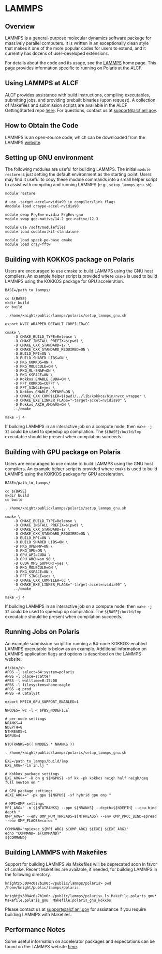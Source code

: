 # LAMMPS

## Overview

LAMMPS is a general-purpose molecular dynamics software package for massively parallel computers. It is written in an exceptionally clean style that makes it one of the more popular codes for users to extend, and it currently has dozens of user-developed extensions.

For details about the code and its usage, see the [LAMMPS](http://lammps.sandia.gov/) home page. This page provides information specific to running on Polaris at the ALCF.

## Using LAMMPS at ALCF

ALCF provides assistance with build instructions, compiling executables, submitting jobs, and providing prebuilt binaries (upon request). A collection of Makefiles and submission scripts are available in the ALCF GettingStarted repo [here](https://github.com/argonne-lcf/GettingStarted/tree/master/Applications/Polaris/LAMMPS). For questions, contact us at <support@alcf.anl.gov>.

## How to Obtain the Code

LAMMPS is an open-source code, which can be downloaded from the LAMMPS [website](http://lammps.sandia.gov/download.html).

## Setting up GNU environment

The following modules are useful for building LAMMPS. The initial `module restore` is just setting the default environment as the starting point. Users may find it useful to copy these module commands into a small helper script to assist with compiling and running LAMMPS (e.g., `setup_lammps_gnu.sh`). 

```
module restore

# use -target-accel=nvidia90 in compiler/link flags
#module load craype-accel-nvidia90

module swap PrgEnv-nvidia PrgEnv-gnu
module swap gcc-native/14.2 gcc-native/12.3

module use /soft/modulefiles
module load cudatoolkit-standalone

module load spack-pe-base cmake
module load cray-fftw
```

## Building with KOKKOS package on Polaris 

Users are encouraged to use cmake to build LAMMPS using the GNU host compilers. An example helper script is provided where `cmake` is used to build LAMMPS using the KOKKOS package for GPU acceleration.

```
BASE=/path_to_lammps/

cd ${BASE}
mkdir build
cd build

. /home/knight/public/lammps/polaris/setup_lammps_gnu.sh 

export NVCC_WRAPPER_DEFAULT_COMPILER=CC

cmake \
    -D CMAKE_BUILD_TYPE=Release \
    -D CMAKE_INSTALL_PREFIX=$(pwd) \
    -D CMAKE_CXX_STANDARD=17 \
    -D CMAKE_CXX_STANDARD_REQUIRED=ON \
    -D BUILD_MPI=ON \
    -D BUILD_SHARED_LIBS=ON \
    -D PKG_KOKKOS=ON \
    -D PKG_MOLECULE=ON \
    -D PKG_ML-SNAP=ON \
    -D PKG_KSPACE=ON \
    -D Kokkos_ENABLE_CUDA=ON \
    -D FFT_KOKKOS=CUFFT \
    -D FFT_SINGLE=yes \
    -D Kokkos_ENABLE_OPENMP=ON \
    -D CMAKE_CXX_COMPILER=$(pwd)/../lib/kokkos/bin/nvcc_wrapper \
    -D CMAKE_EXE_LINKER_FLAGS="-target-accel=nvidia90" \
    -D Kokkos_ARCH_AMDAVX=ON \
    ../cmake

make -j 4
```

If building LAMMPS in an interactive job on a compute node, then `make -j 32` could be used to speedup up compilation. The `${BASE}/build/lmp` executable should be present when compilation succeeds.

## Building with GPU package on Polaris 

Users are encouraged to use cmake to build LAMMPS using the GNU host compilers. An example helper script is provided where `cmake` is used to build LAMMPS using the KOKKOS package for GPU acceleration.

```
BASE=/path_to_lammps/

cd ${BASE}
mkdir build
cd build

. /home/knight/public/lammps/polaris/setup_lammps_gnu.sh 

cmake \
    -D CMAKE_BUILD_TYPE=Release \
    -D CMAKE_INSTALL_PREFIX=$(pwd) \
    -D CMAKE_CXX_STANDARD=17 \
    -D CMAKE_CXX_STANDARD_REQUIRED=ON \
    -D BUILD_MPI=ON \
    -D BUILD_SHARED_LIBS=ON \
    -D PKG_OPENMP=ON \
    -D PKG_GPU=ON \
    -D GPU_API=CUDA \
    -D GPU_ARCH=sm_90 \
    -D CUDA_MPS_SUPPORT=yes \
    -D PKG_MOLECULE=ON \
    -D PKG_KSPACE=ON \
    -D FFT_SINGLE=yes \
    -D CMAKE_CXX_COMPILER=CC \
    -D CMAKE_EXE_LINKER_FLAGS="-target-accel=nvidia90" \
    ../cmake

make -j 4
```

If building LAMMPS in an interactive job on a compute node, then `make -j 32` could be used to speedup up compilation. The `${BASE}/build/lmp` executable should be present when compilation succeeds.

## Running Jobs on Polaris

An example submission script for running a 64-node KOKKOS-enabled LAMMPS executable is below as an example. Additional information on LAMMPS application flags and options is described on the LAMMPS website.

```
#!/bin/sh
#PBS -l select=64:system=polaris
#PBS -l place=scatter
#PBS -l walltime=0:15:00
#PBS -l filesystems=home:eagle
#PBS -q prod
#PBS -A Catalyst

export MPICH_GPU_SUPPORT_ENABLED=1

NNODES=`wc -l < $PBS_NODEFILE`

# per-node settings
NRANKS=4
NDEPTH=8
NTHREADS=1
NGPUS=4

NTOTRANKS=$(( NNODES * NRANKS ))

. /home/knight/public/lammps/polaris/setup_lammps_gnu.sh

EXE=/path_to_lammps/build/lmp
EXE_ARG="-in in.lj "

# Kokkos package settings
EXE_ARG+=" -k on g ${NGPUS} -sf kk -pk kokkos neigh half neigh/qeq full newton on "

# GPU package settings
#EXE_ARG+=" -pk gpu ${NGPUS} -sf hybrid gpu omp "

# MPI+OMP settings
MPI_ARG=" -n ${NTOTRANKS} --ppn ${NRANKS} --depth=${NDEPTH} --cpu-bind depth "
OMP_ARG=" --env OMP_NUM_THREADS=${NTHREADS} --env OMP_PROC_BIND=spread --env OMP_PLACES=cores "

COMMAND="mpiexec ${MPI_ARG} ${OMP_ARG} ${EXE} ${EXE_ARG}"
echo "COMMAND= ${COMMAND}"
${COMMAND}
```

## Building LAMMPS with Makefiles

Support for building LAMMPS via Makefiles will be deprecated soon in favor of cmake. Recent Makefiles are available, if needed, for building LAMMPS in the following directory.

```
knight@x3004c0s7b1n0:~/public/lammps/polaris> pwd
/home/knight/public/lammps/polaris

knight@x3004c0s7b1n0:~/public/lammps/polaris> ls Makefile.polaris_gnu*
Makefile.polaris_gnu  Makefile.polaris_gnu_kokkos
```

Please contact us at <support@alcf.anl.gov> for assistance if you require building LAMMPS with Makefiles.

## Performance Notes

Some useful information on accelerator packages and expectations can be found on the LAMMPS website [here](https://docs.lammps.org/Speed_packages.html).
